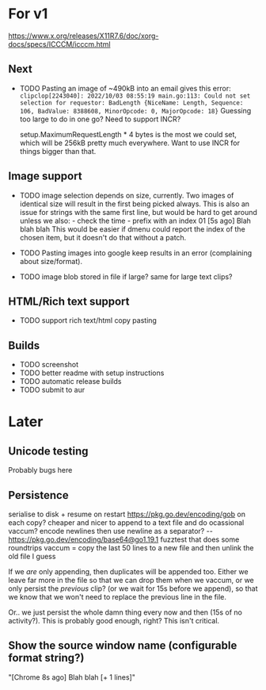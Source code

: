 # For v1

https://www.x.org/releases/X11R7.6/doc/xorg-docs/specs/ICCCM/icccm.html

## Next

- TODO Pasting an image of ~490kB into an email gives this error:
    `clipclop[2243040]: 2022/10/03 08:55:19 main.go:113: Could not set selection for requestor: BadLength {NiceName: Length, Sequence: 106, BadValue: 8388608, MinorOpcode: 0, MajorOpcode: 18}`
    Guessing too large to do in one go? Need to support INCR?

    setup.MaximumRequestLength * 4 bytes is the most we could set, which will be 256kB pretty much everywhere. Want to use INCR for things bigger than that.

## Image support

- TODO image selection depends on size, currently. Two images of identical size will result in the first being picked always.
    This is also an issue for strings with the same first line, but would be hard to get around unless we also:
        - check the time
        - prefix with an index 01 [5s ago] Blah blah blah
    This would be easier if dmenu could report the index of the chosen item, but it doesn't do that without a patch.

- TODO Pasting images into google keep results in an error (complaining about size/format).

- TODO image blob stored in file if large? same for large text clips?

## HTML/Rich text support

- TODO support rich text/html copy pasting

## Builds

- TODO screenshot
- TODO better readme with setup instructions
- TODO automatic release builds
- TODO submit to aur

# Later

## Unicode testing

Probably bugs here

## Persistence

serialise to disk + resume on restart https://pkg.go.dev/encoding/gob
on each copy? cheaper and nicer to append to a text file and do ocassional vaccum?
encode newlines then use newline as a separator? -- https://pkg.go.dev/encoding/base64@go1.19.1
fuzztest that does some roundtrips
vaccum = copy the last 50 lines to a new file and then unlink the old file I guess

If we _are_ only appending, then duplicates will be appended too. Either we leave far more in the file so that we
can drop them when we vaccum, or we only persist the _previous_ clip? (or we wait for 15s before we append), so that
we know that we won't need to replace the previous line in the file.

Or.. we just persist the whole damn thing every now and then (15s of no activity?). This is probably good enough, right? This isn't
critical.

## Show the source window name (configurable format string?)

"[Chrome 8s ago] Blah blah [+ 1 lines]"
